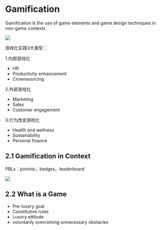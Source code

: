 # Gamification

Gamification is the use of game elements and game design techniques in non-game contexts.

![](/Users/a00/Documents/WorkSpace/00_notes/OpenCourseNotes/Gamification/pic/Artboard1.png)

游戏化实践3大类型：

1.内部游戏化
- HR
- Productivity enhancement
- Crownsourcing

2.外部游戏化
- Marketing
- Sales
- Customer engagement

3.行为改变游戏化
- Health and wellness
- Sustainability
- Personal finance

## 2.1 Gamification in Context

PBLs：ponints，badges，leaderboard

![](/Users/kidult/WorkStation/PresentWork/00_notes/OpenCourseNotes/Gamification/pic/game&play.png)

## 2.2 What is a Game
- Pre-lusory goal
- Constitutive rules
- Lusory attitude
- voluntarily overcoming unnecessary obstacles